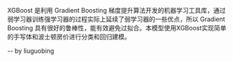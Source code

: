 XGBoost 是利用 Gradient Boosting 梯度提升算法开发的机器学习工具库，通过弱学习器训练强学习器的过程实际上延续了弱学习器的一些优点，所以 Gradient Boosting 具有很好的鲁棒性，能有效避免过拟合。本模型使用XGBoost实现简单的手写体和波士顿房价进行分类和回归建模。

-- by liuguobing

